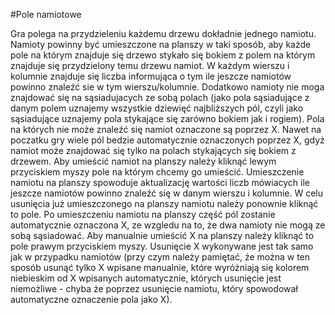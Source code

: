 #Pole namiotowe

Gra polega na przydzieleniu każdemu drzewu dokładnie jednego namiotu. Namioty powinny być umieszczone na planszy w taki sposób, aby każde pole na którym znajduje się drzewo stykało się bokiem z polem na którym znajduje się przydzielony temu drzewu namiot. W każdym wierszu i kolumnie znajduje się liczba informująca o tym ile jeszcze namiotów powinno znaleźć sie w tym wierszu/kolumnie. Dodatkowo namioty nie moga znajdować się na sąsiadujacych ze sobą polach (jako pola sąsiadujące z danym polem uznajemy wszystkie dziewięć najbliższych pól, czyli jako sąsiadujące uznajemy pola stykające się zarówno bokiem jak i rogiem). Pola na których nie może znaleźć się namiot oznaczone są poprzez X. Nawet na poczatku gry wiele pól bedzie automatycznie oznaczonych poprzez X, gdyż namiot może znajdować się tylko na polach stykających się bokiem z drzewem. Aby umieścić namiot na planszy należy kliknąć lewym przyciskiem myszy pole na którym chcemy go umieścić. Umieszczenie namiotu na planszy spowoduje aktualizację wartości liczb mówiacych ile jeszcze namiotów powinno znaleźć się w danym wierszu i kolumnie. W celu usunięcia już umieszczonego na planszy namiotu należy ponownie kliknąć to pole. Po umieszczeniu namiotu na planszy część pól zostanie automatycznie oznaczona X, ze wzgledu na to, że dwa namioty nie mogą ze sobą sąsiadować. Aby manualnie umieścić X na planszy należy kliknąć to pole prawym przyciskiem myszy. Usunięcie X wykonywane jest tak samo jak w przypadku namiotów (przy czym należy pamiętać, że można w ten sposób usunąć tylko X wpisane manualnie, które wyróżniają się kolorem niebieskim od X wpisanych automatycznie, których usunięcie jest niemożliwe - chyba że poprzez usunięcie namiotu, który spowodował automatyczne oznaczenie pola jako X).








